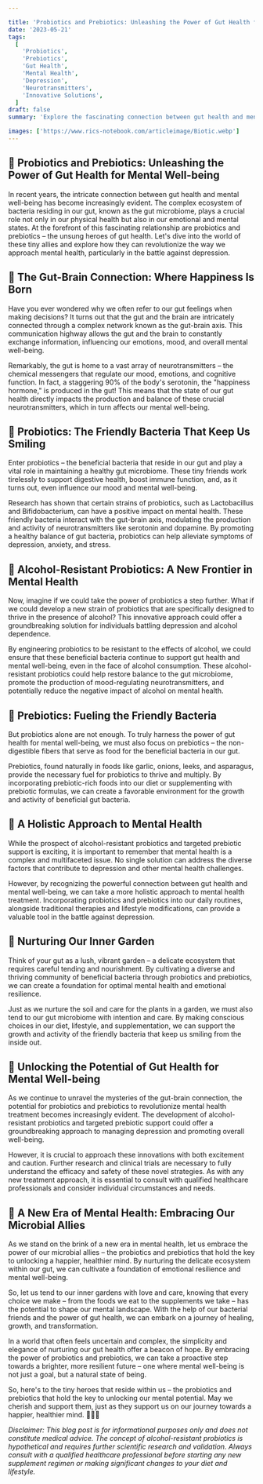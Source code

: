 ```yaml
---

title: 'Probiotics and Prebiotics: Unleashing the Power of Gut Health for Mental Well-being 🌿🧠'
date: '2023-05-21'
tags:
  [
    'Probiotics',
    'Prebiotics',
    'Gut Health',
    'Mental Health',
    'Depression',
    'Neurotransmitters',
    'Innovative Solutions',
  ]
draft: false
summary: 'Explore the fascinating connection between gut health and mental well-being, and discover how probiotics and prebiotics can revolutionize the way we approach depression treatment. Could a new strain of alcohol-resistant probiotics be the key to unlocking a happier, healthier mind? 🔑'

images: ['https://www.rics-notebook.com/articleimage/Biotic.webp']
---
```


## 🌟 Probiotics and Prebiotics: Unleashing the Power of Gut Health for Mental Well-being

In recent years, the intricate connection between gut health and mental well-being has become increasingly evident. The complex ecosystem of bacteria residing in our gut, known as the gut microbiome, plays a crucial role not only in our physical health but also in our emotional and mental states. At the forefront of this fascinating relationship are probiotics and prebiotics – the unsung heroes of gut health. Let's dive into the world of these tiny allies and explore how they can revolutionize the way we approach mental health, particularly in the battle against depression.

## 🧠 The Gut-Brain Connection: Where Happiness Is Born

Have you ever wondered why we often refer to our gut feelings when making decisions? It turns out that the gut and the brain are intricately connected through a complex network known as the gut-brain axis. This communication highway allows the gut and the brain to constantly exchange information, influencing our emotions, mood, and overall mental well-being.

Remarkably, the gut is home to a vast array of neurotransmitters – the chemical messengers that regulate our mood, emotions, and cognitive function. In fact, a staggering 90% of the body's serotonin, the "happiness hormone," is produced in the gut! This means that the state of our gut health directly impacts the production and balance of these crucial neurotransmitters, which in turn affects our mental well-being.

## 🦠 Probiotics: The Friendly Bacteria That Keep Us Smiling

Enter probiotics – the beneficial bacteria that reside in our gut and play a vital role in maintaining a healthy gut microbiome. These tiny friends work tirelessly to support digestive health, boost immune function, and, as it turns out, even influence our mood and mental well-being.

Research has shown that certain strains of probiotics, such as Lactobacillus and Bifidobacterium, can have a positive impact on mental health. These friendly bacteria interact with the gut-brain axis, modulating the production and activity of neurotransmitters like serotonin and dopamine. By promoting a healthy balance of gut bacteria, probiotics can help alleviate symptoms of depression, anxiety, and stress.

## 🍺 Alcohol-Resistant Probiotics: A New Frontier in Mental Health

Now, imagine if we could take the power of probiotics a step further. What if we could develop a new strain of probiotics that are specifically designed to thrive in the presence of alcohol? This innovative approach could offer a groundbreaking solution for individuals battling depression and alcohol dependence.

By engineering probiotics to be resistant to the effects of alcohol, we could ensure that these beneficial bacteria continue to support gut health and mental well-being, even in the face of alcohol consumption. These alcohol-resistant probiotics could help restore balance to the gut microbiome, promote the production of mood-regulating neurotransmitters, and potentially reduce the negative impact of alcohol on mental health.

## 🥦 Prebiotics: Fueling the Friendly Bacteria

But probiotics alone are not enough. To truly harness the power of gut health for mental well-being, we must also focus on prebiotics – the non-digestible fibers that serve as food for the beneficial bacteria in our gut.

Prebiotics, found naturally in foods like garlic, onions, leeks, and asparagus, provide the necessary fuel for probiotics to thrive and multiply. By incorporating prebiotic-rich foods into our diet or supplementing with prebiotic formulas, we can create a favorable environment for the growth and activity of beneficial gut bacteria.

## 🌈 A Holistic Approach to Mental Health

While the prospect of alcohol-resistant probiotics and targeted prebiotic support is exciting, it is important to remember that mental health is a complex and multifaceted issue. No single solution can address the diverse factors that contribute to depression and other mental health challenges.

However, by recognizing the powerful connection between gut health and mental well-being, we can take a more holistic approach to mental health treatment. Incorporating probiotics and prebiotics into our daily routines, alongside traditional therapies and lifestyle modifications, can provide a valuable tool in the battle against depression.

## 🌿 Nurturing Our Inner Garden

Think of your gut as a lush, vibrant garden – a delicate ecosystem that requires careful tending and nourishment. By cultivating a diverse and thriving community of beneficial bacteria through probiotics and prebiotics, we can create a foundation for optimal mental health and emotional resilience.

Just as we nurture the soil and care for the plants in a garden, we must also tend to our gut microbiome with intention and care. By making conscious choices in our diet, lifestyle, and supplementation, we can support the growth and activity of the friendly bacteria that keep us smiling from the inside out.

## 🔑 Unlocking the Potential of Gut Health for Mental Well-being

As we continue to unravel the mysteries of the gut-brain connection, the potential for probiotics and prebiotics to revolutionize mental health treatment becomes increasingly evident. The development of alcohol-resistant probiotics and targeted prebiotic support could offer a groundbreaking approach to managing depression and promoting overall well-being.

However, it is crucial to approach these innovations with both excitement and caution. Further research and clinical trials are necessary to fully understand the efficacy and safety of these novel strategies. As with any new treatment approach, it is essential to consult with qualified healthcare professionals and consider individual circumstances and needs.

## 🌈 A New Era of Mental Health: Embracing Our Microbial Allies

As we stand on the brink of a new era in mental health, let us embrace the power of our microbial allies – the probiotics and prebiotics that hold the key to unlocking a happier, healthier mind. By nurturing the delicate ecosystem within our gut, we can cultivate a foundation of emotional resilience and mental well-being.

So, let us tend to our inner gardens with love and care, knowing that every choice we make – from the foods we eat to the supplements we take – has the potential to shape our mental landscape. With the help of our bacterial friends and the power of gut health, we can embark on a journey of healing, growth, and transformation.

In a world that often feels uncertain and complex, the simplicity and elegance of nurturing our gut health offer a beacon of hope. By embracing the power of probiotics and prebiotics, we can take a proactive step towards a brighter, more resilient future – one where mental well-being is not just a goal, but a natural state of being.

So, here's to the tiny heroes that reside within us – the probiotics and prebiotics that hold the key to unlocking our mental potential. May we cherish and support them, just as they support us on our journey towards a happier, healthier mind. 🌿🧠✨

_Disclaimer: This blog post is for informational purposes only and does not constitute medical advice. The concept of alcohol-resistant probiotics is hypothetical and requires further scientific research and validation. Always consult with a qualified healthcare professional before starting any new supplement regimen or making significant changes to your diet and lifestyle._
